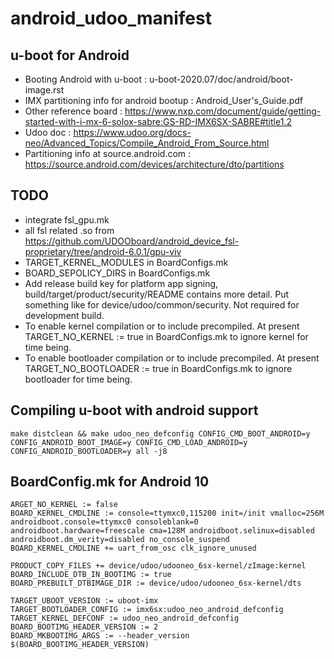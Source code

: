 # android_udoo_manifest
    
## u-boot for Android
* Booting Android with u-boot : u-boot-2020.07/doc/android/boot-image.rst    
* IMX partitioning info for android bootup : Android_User's_Guide.pdf    
* Other reference board : https://www.nxp.com/document/guide/getting-started-with-i-mx-6-solox-sabre:GS-RD-IMX6SX-SABRE#title1.2    
* Udoo doc : https://www.udoo.org/docs-neo/Advanced_Topics/Compile_Android_From_Source.html    
* Partitioning info at source.android.com : https://source.android.com/devices/architecture/dto/partitions
    
## TODO
* integrate fsl_gpu.mk
* all fsl related .so from https://github.com/UDOOboard/android_device_fsl-proprietary/tree/android-6.0.1/gpu-viv
* TARGET_KERNEL_MODULES in BoardConfigs.mk
* BOARD_SEPOLICY_DIRS in BoardConfigs.mk
* Add release build key for platform app signing, build/target/product/security/README contains more detail. Put something like for device/udoo/common/security. Not required for development build.
* To enable kernel compilation or to include precompiled. At present TARGET_NO_KERNEL := true in BoardConfigs.mk to ignore kernel for time being.
* To enable bootloader compilation or to include precompiled. At present TARGET_NO_BOOTLOADER := true in BoardConfigs.mk to ignore bootloader for time being.

## Compiling u-boot with android support
    
``
make distclean && make udoo_neo_defconfig CONFIG_CMD_BOOT_ANDROID=y CONFIG_ANDROID_BOOT_IMAGE=y CONFIG_CMD_LOAD_ANDROID=y CONFIG_ANDROID_BOOTLOADER=y all -j8
``
## BoardConfig.mk for Android 10
    
```
ARGET_NO_KERNEL := false
BOARD_KERNEL_CMDLINE := console=ttymxc0,115200 init=/init vmalloc=256M androidboot.console=ttymxc0 consoleblank=0 androidboot.hardware=freescale cma=128M androidboot.selinux=disabled androidboot.dm_verity=disabled no_console_suspend
BOARD_KERNEL_CMDLINE += uart_from_osc clk_ignore_unused

PRODUCT_COPY_FILES += device/udoo/udooneo_6sx-kernel/zImage:kernel
BOARD_INCLUDE_DTB_IN_BOOTIMG := true
BOARD_PREBUILT_DTBIMAGE_DIR := device/udoo/udooneo_6sx-kernel/dts

TARGET_UBOOT_VERSION := uboot-imx
TARGET_BOOTLOADER_CONFIG := imx6sx:udoo_neo_android_defconfig
TARGET_KERNEL_DEFCONF := udoo_neo_android_defconfig
BOARD_BOOTIMG_HEADER_VERSION := 2
BOARD_MKBOOTIMG_ARGS := --header_version $(BOARD_BOOTIMG_HEADER_VERSION)
```
